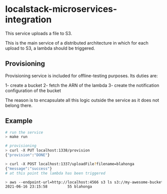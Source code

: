 # localstack-microservices-integration

This service uploads a file to S3. 

This is the main service of a distributed architecture in which for each upload to S3, a lambda should be triggered. 

## Provisioning 

Provisioning service is included for offline-testing purposes. Its duties are:

1- create a bucket
2- fetch the ARN of the lambda
3- create the notification configuration of the bucket

The reason is to encapsulate all this logic outside the service as it does not belong there. 

## Example

```sh
# run the service
> make run

# provisioning
> curl -X PUT localhost:1338/provision
{"provision":"DONE"}

> curl -X POST localhost:1337/uploadFile?filename=blahonga
{"message":"success"}
# at this point the lambda has been triggered

> aws --endpoint-url=http://localhost:4566 s3 ls s3://my-awesome-bucket/
2021-06-16 23:15:58         55 blahonga
```

